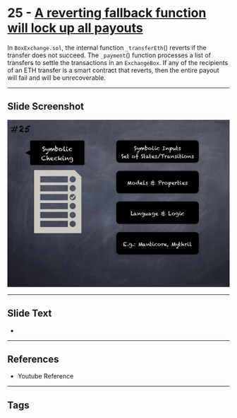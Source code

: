 
# 25 - [A reverting fallback function will lock up all payouts](./A%20reverting%20fallback%20function%20will%20lock%20up%20all%20payouts.md)

 In `BoxExchange.sol`, the internal function `_transferEth`() reverts if the transfer does not succeed. The `_payment`() function processes a list of transfers to settle the transactions in an `ExchangeBox`. If any of the recipients of an ETH transfer is a smart contract that reverts, then the entire payout will fail and will be unrecoverable.


___
## Slide Screenshot
![025.png](../../images/6.Audit%20Techniques%20and%20Tools%20101/025.png)
___
## Slide Text
- 
___
## References
- Youtube Reference
___
## Tags
